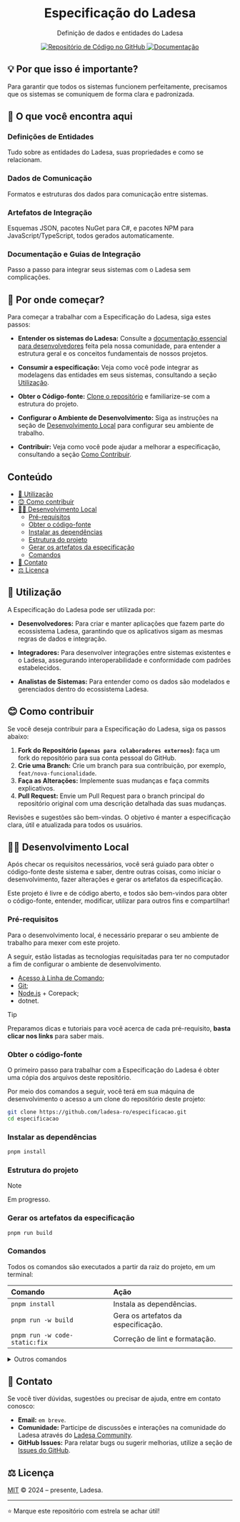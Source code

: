 <h1 align="center">Especificação do Ladesa</h1>

<p align="center">Definição de dados e entidades do Ladesa</p>

<div align="center">
  <a href="https://github.com/ladesa-ro/especificacao">
    <img alt="Repositório de Código no GitHub" src="https://img.shields.io/badge/GitHub-Especificação-118d3b?style=for-the-badge&logo=GitHub&logoColor=white&labelColor=18181b&color=118d3b" />
  </a>
  <a href="https://docs.ladesa.com.br/developers/">
    <img alt="Documentação" src="https://img.shields.io/badge/DOCS.LADESA-118d3b?style=for-the-badge&logo=readme&logoColor=white&label=Documenta%C3%A7%C3%A3o&labelColor=18181b" />
  </a>
</div>

## 💡 Por que isso é importante?

<!-- O Ladesa desenvolve soluções para a comunidade acadêmica, ajudando a gerenciar informações sobre salas, laboratórios, professores e cursos. -->

Para garantir que todos os sistemas funcionem perfeitamente, precisamos que os sistemas se comuniquem de forma clara e padronizada.

## 🚀 O que você encontra aqui

### Definições de Entidades

Tudo sobre as entidades do Ladesa, suas propriedades e como se relacionam.

### Dados de Comunicação

Formatos e estruturas dos dados para comunicação entre sistemas.

### Artefatos de Integração

Esquemas JSON, pacotes NuGet para C#, e pacotes NPM para JavaScript/TypeScript, todos gerados automaticamente.

### Documentação e Guias de Integração

Passo a passo para integrar seus sistemas com o Ladesa sem complicações.

## 🧭 Por onde começar?

Para começar a trabalhar com a Especificação do Ladesa, siga estes passos:

- **Entender os sistemas do Ladesa:** Consulte a [documentação essencial para desenvolvedores][ladesa-docs-dev] feita pela nossa comunidade, para entender a estrutura geral e os conceitos fundamentais de nossos projetos.

- **Consumir a especificação:** Veja como você pode integrar as modelagens das entidades em seus sistemas, consultando a seção [Utilização](#-utilização).

- **Obter o Código-fonte:** [Clone o repositório](#obter-o-código-fonte) e familiarize-se com a estrutura do projeto.

- **Configurar o Ambiente de Desenvolvimento:** Siga as instruções na seção de [Desenvolvimento Local](#-desenvolvimento-local) para configurar seu ambiente de trabalho.

- **Contribuir:** Veja como você pode ajudar a melhorar a especificação, consultando a seção [Como Contribuir](#-como-contribuir).

## Conteúdo

<!-- TOC start (generated with https://github.com/derlin/bitdowntoc) -->

- [🎉 Utilização](#-utilização)
- [😊 Como contribuir](#-como-contribuir)
- [🧑‍💻 Desenvolvimento Local](#-desenvolvimento-local)
  - [Pré-requisitos](#pré-requisitos)
  - [Obter o código-fonte](#obter-o-código-fonte)
  - [Instalar as dependências](#instalar-as-dependências)
  - [Estrutura do projeto](#estrutura-do-projeto)
  - [Gerar os artefatos da especificação](#gerar-os-artefatos-da-especificação)
  - [Comandos](#comandos)
- [👋 Contato](#-contato)
- [⚖️ Licença](#-licença)

<!-- TOC end -->

## 🎉 Utilização

A Especificação do Ladesa pode ser utilizada por:

- **Desenvolvedores:** Para criar e manter aplicações que fazem parte do ecossistema Ladesa, garantindo que os aplicativos sigam as mesmas regras de dados e integração.

- **Integradores:** Para desenvolver integrações entre sistemas existentes e o Ladesa, assegurando interoperabilidade e conformidade com padrões estabelecidos.

- **Analistas de Sistemas:** Para entender como os dados são modelados e gerenciados dentro do ecossistema Ladesa.

## 😊 Como contribuir

Se você deseja contribuir para a Especificação do Ladesa, siga os passos abaixo:

1. **Fork do Repositório (`apenas para colaboradores externos`):** faça um fork do repositório para sua conta pessoal do GitHub.
2. **Crie uma Branch:** Crie um branch para sua contribuição, por exemplo, `feat/nova-funcionalidade`.
3. **Faça as Alterações:** Implemente suas mudanças e faça commits explicativos.
4. **Pull Request:** Envie um Pull Request para o branch principal do repositório original com uma descrição detalhada das suas mudanças.

Revisões e sugestões são bem-vindas. O objetivo é manter a especificação clara, útil e atualizada para todos os usuários.

## 🧑‍💻 Desenvolvimento Local

Após checar os requisitos necessários, você será guiado para obter o código-fonte deste sistema e saber, dentre outras coisas, como iniciar o desenvolvimento, fazer alterações e gerar os artefatos da especificação.

Este projeto é livre e de código aberto, e todos são bem-vindos para obter o código-fonte, entender, modificar, utilizar para outros fins e compartilhar!

### Pré-requisitos

Para o desenvolvimento local, é necessário preparar o seu ambiente de trabalho para mexer com este projeto.

A seguir, estão listadas as tecnologias requisitadas para ter no computador a fim de configurar o ambiente de desenvolvimento.

- [Acesso à Linha de Comando](https://docs.ladesa.com.br/developers/tutorials/os/command-line/);
- [Git](https://docs.ladesa.com.br/developers/tutorials/source-code/git/);
- [Node.js](https://docs.ladesa.com.br/developers/tutorials/platforms/node/) + Corepack;
- dotnet.

> [!TIP]
> Preparamos dicas e tutoriais para você acerca de cada pré-requisito,
> **basta clicar nos links** para saber mais.

### Obter o código-fonte

O primeiro passo para trabalhar com a Especificação do Ladesa é obter uma cópia dos arquivos deste repositório.

Por meio dos comandos a seguir, você terá em sua máquina de desenvolvimento o acesso a um clone do repositório deste projeto:

```sh
git clone https://github.com/ladesa-ro/especificacao.git
cd especificacao
```

### Instalar as dependências

```sh
pnpm install
```

### Estrutura do projeto

> [!NOTE]  
> Em progresso.

<!--

Inside of your Astro + Starlight project, you'll see the following folders and files:

```txt
.
├── public/
├── src/
│   ├── assets/
│   ├── content/
│   │   ├── docs/
│   │   └── config.ts
│   └── env.d.ts
├── astro.config.mjs
├── package.json
└── tsconfig.json
```

Starlight looks for `.md` or `.mdx` files in the `src/content/docs/` directory. Each file is exposed as a route based on its file name.

Images can be added to `src/assets/` and embedded in Markdown with a relative link.

Static assets, like favicons, can be placed in the `public/` directory.

-->

### Gerar os artefatos da especificação

```sh
pnpm run build
```

### Comandos

Todos os comandos são executados a partir da raiz do projeto, em um terminal:

| Comando                       | Ação                                |
| :---------------------------- | :---------------------------------- |
| `pnpm install`                | Instala as dependências.            |
| `pnpm run -w build`           | Gera os artefatos da especificação. |
| `pnpm run -w code-static:fix` | Correção de lint e formatação.      |

<details>

<summary>Outros comandos</summary>

| Comando                         | Ação                                                |
| :------------------------------ | :-------------------------------------------------- |
| `pnpm run -w lint:check`        | Checa as regras do lint.                            |
| `pnpm run -w lint:fix`          | Corrige erros resolviveis de lint.                  |
| `pnpm run -w format:check`      | Checa as formatações dos arquivos.                  |
| `pnpm run -w format:fix`        | Corrige as formatações inconsistêntes dos arquivos. |
| `pnpm run -w code-static:check` | Checagem de lint e formatação.                      |

</details>

## 👋 Contato

Se você tiver dúvidas, sugestões ou precisar de ajuda, entre em contato conosco:

- **Email:** `em breve`.
- **Comunidade:** Participe de discussões e interações na comunidade do Ladesa através do [Ladesa Community][ladesa-docs-community].
- **GitHub Issues:** Para relatar bugs ou sugerir melhorias, utilize a seção de [Issues do GitHub][ladesa-especificacao-issues].

## ⚖️ Licença

[MIT](./LICENSE) © 2024 – presente, Ladesa.

---

⭐ Marque este repositório com estrela se achar útil!

<!-- Links -->

[ladesa-docs-community]: https://docs.ladesa.com.br/community
[ladesa-docs-dev]: https://docs.ladesa.com.br/developers
[ladesa-especificacao-issues]: https://github.com/ladesa-ro/especificacao/issues

